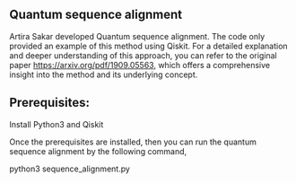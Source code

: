 ## Quantum sequence alignment 
Artira Sakar developed Quantum sequence alignment. The code only provided an example of this method using Qiskit. For a detailed explanation and deeper understanding of this approach, you can refer to the original paper https://arxiv.org/pdf/1909.05563, which offers a comprehensive insight into the method and its underlying concept.


## Prerequisites: 
Install Python3 and Qiskit

Once the prerequisites are installed, then you can run the quantum sequence alignment by the following command,

python3 sequence_alignment.py
